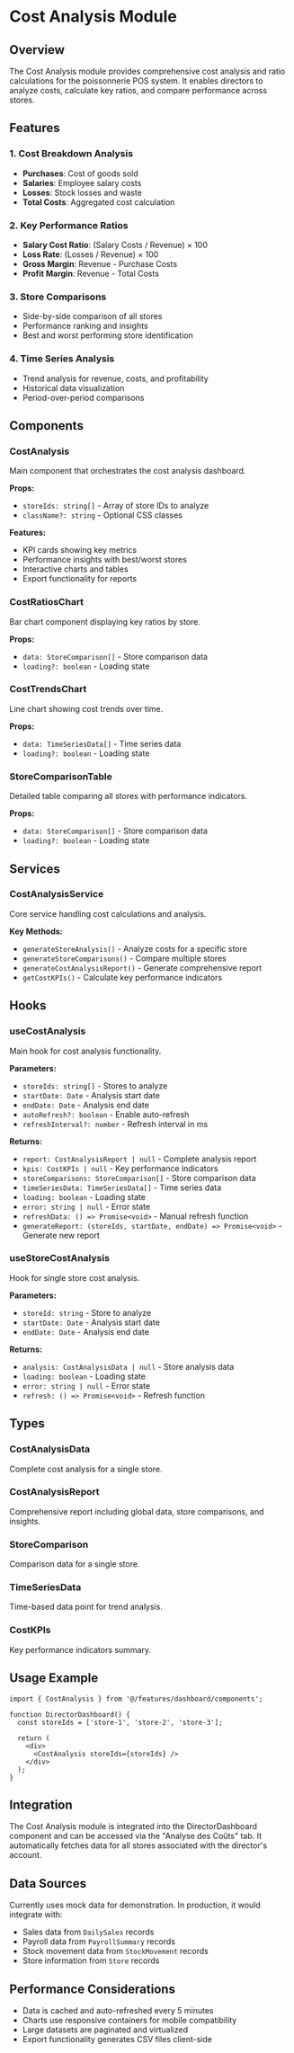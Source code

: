 # Cost Analysis Module

## Overview

The Cost Analysis module provides comprehensive cost analysis and ratio calculations for the poissonnerie POS system. It enables directors to analyze costs, calculate key ratios, and compare performance across stores.

## Features

### 1. Cost Breakdown Analysis
- **Purchases**: Cost of goods sold
- **Salaries**: Employee salary costs
- **Losses**: Stock losses and waste
- **Total Costs**: Aggregated cost calculation

### 2. Key Performance Ratios
- **Salary Cost Ratio**: (Salary Costs / Revenue) × 100
- **Loss Rate**: (Losses / Revenue) × 100
- **Gross Margin**: Revenue - Purchase Costs
- **Profit Margin**: Revenue - Total Costs

### 3. Store Comparisons
- Side-by-side comparison of all stores
- Performance ranking and insights
- Best and worst performing store identification

### 4. Time Series Analysis
- Trend analysis for revenue, costs, and profitability
- Historical data visualization
- Period-over-period comparisons

## Components

### CostAnalysis
Main component that orchestrates the cost analysis dashboard.

**Props:**
- `storeIds: string[]` - Array of store IDs to analyze
- `className?: string` - Optional CSS classes

**Features:**
- KPI cards showing key metrics
- Performance insights with best/worst stores
- Interactive charts and tables
- Export functionality for reports

### CostRatiosChart
Bar chart component displaying key ratios by store.

**Props:**
- `data: StoreComparison[]` - Store comparison data
- `loading?: boolean` - Loading state

### CostTrendsChart
Line chart showing cost trends over time.

**Props:**
- `data: TimeSeriesData[]` - Time series data
- `loading?: boolean` - Loading state

### StoreComparisonTable
Detailed table comparing all stores with performance indicators.

**Props:**
- `data: StoreComparison[]` - Store comparison data
- `loading?: boolean` - Loading state

## Services

### CostAnalysisService
Core service handling cost calculations and analysis.

**Key Methods:**
- `generateStoreAnalysis()` - Analyze costs for a specific store
- `generateStoreComparisons()` - Compare multiple stores
- `generateCostAnalysisReport()` - Generate comprehensive report
- `getCostKPIs()` - Calculate key performance indicators

## Hooks

### useCostAnalysis
Main hook for cost analysis functionality.

**Parameters:**
- `storeIds: string[]` - Stores to analyze
- `startDate: Date` - Analysis start date
- `endDate: Date` - Analysis end date
- `autoRefresh?: boolean` - Enable auto-refresh
- `refreshInterval?: number` - Refresh interval in ms

**Returns:**
- `report: CostAnalysisReport | null` - Complete analysis report
- `kpis: CostKPIs | null` - Key performance indicators
- `storeComparisons: StoreComparison[]` - Store comparison data
- `timeSeriesData: TimeSeriesData[]` - Time series data
- `loading: boolean` - Loading state
- `error: string | null` - Error state
- `refreshData: () => Promise<void>` - Manual refresh function
- `generateReport: (storeIds, startDate, endDate) => Promise<void>` - Generate new report

### useStoreCostAnalysis
Hook for single store cost analysis.

**Parameters:**
- `storeId: string` - Store to analyze
- `startDate: Date` - Analysis start date
- `endDate: Date` - Analysis end date

**Returns:**
- `analysis: CostAnalysisData | null` - Store analysis data
- `loading: boolean` - Loading state
- `error: string | null` - Error state
- `refresh: () => Promise<void>` - Refresh function

## Types

### CostAnalysisData
Complete cost analysis for a single store.

### CostAnalysisReport
Comprehensive report including global data, store comparisons, and insights.

### StoreComparison
Comparison data for a single store.

### TimeSeriesData
Time-based data point for trend analysis.

### CostKPIs
Key performance indicators summary.

## Usage Example

```tsx
import { CostAnalysis } from '@/features/dashboard/components';

function DirectorDashboard() {
  const storeIds = ['store-1', 'store-2', 'store-3'];
  
  return (
    <div>
      <CostAnalysis storeIds={storeIds} />
    </div>
  );
}
```

## Integration

The Cost Analysis module is integrated into the DirectorDashboard component and can be accessed via the "Analyse des Coûts" tab. It automatically fetches data for all stores associated with the director's account.

## Data Sources

Currently uses mock data for demonstration. In production, it would integrate with:
- Sales data from `DailySales` records
- Payroll data from `PayrollSummary` records  
- Stock movement data from `StockMovement` records
- Store information from `Store` records

## Performance Considerations

- Data is cached and auto-refreshed every 5 minutes
- Charts use responsive containers for mobile compatibility
- Large datasets are paginated and virtualized
- Export functionality generates CSV files client-side